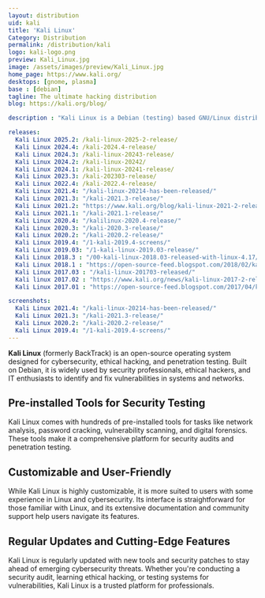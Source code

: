 ```yaml
---
layout: distribution
uid: kali
title: 'Kali Linux'
Category: Distribution
permalink: /distribution/kali
logo: kali-logo.png
preview: Kali_Linux.jpg
image: /assets/images/preview/Kali_Linux.jpg
home_page: https://www.kali.org/
desktops: [gnome, plasma]
base : [debian]
tagline: The ultimate hacking distribution
blog: https://kali.org/blog/

description : "Kali Linux is a Debian (testing) based GNU/Linux distribution designed for digital forensic and peneteration testing. Stories and updates on Kali Linux"

releases:
  Kali Linux 2025.2: /kali-linux-2025-2-release/
  Kali Linux 2024.4: /kali-2024.4-release/
  Kali Linux 2024.3: /kali-linux-20243-release/
  Kali Linux 2024.2: /kali-linux-20242/
  Kali Linux 2024.1: /kali-linux-20241-release/
  Kali Linux 2023.3: /kali-202303-release/
  Kali Linux 2022.4: /kali-2022.4-release/
  Kali Linux 2021.4: "/kali-linux-20214-has-been-released/"
  Kali Linux 2021.3: "/kali-2021.3-release/"
  Kali Linux 2021.2: "https://www.kali.org/blog/kali-linux-2021-2-release/"
  Kali Linux 2021.1: "/kali-2021.1-release/"
  Kali Linux 2020.4: "/kalilinux-2020.4-release/"
  Kali Linux 2020.3: "/kali-2020.3-release/"
  Kali Linux 2020.2: "/kali-2020.2-release/"
  Kali Linux 2019.4: "/1-kali-2019.4-screens/"
  Kali Linux 2019.03: "/1-kali-linux-2019.03-release/"
  Kali Linux 2018.3 : "/00-kali-linux-2018.03-released-with-linux-4.17/"
  Kali Linux 2018.1 : "https://open-source-feed.blogspot.com/2018/02/kali-linux-20181-released-with-amd.html"
  Kali Linux 2017.03 : "/kali-linux-201703-released/"
  Kali linux 2017.02 : "https://www.kali.org/news/kali-linux-2017-2-release/"
  Kali Linux 2017.01 : "https://open-source-feed.blogspot.com/2017/04/kali-linux-20171-released-with-cool.html"

screenshots:
  Kali Linux 2021.4: "/kali-linux-20214-has-been-released/"
  Kali Linux 2021.3: "/kali-2021.3-release/"
  Kali Linux 2020.2: "/kali-2020.2-release/"
  Kali Linux 2019.4: "/1-kali-2019.4-screens/"
---
```


**Kali Linux** (formerly BackTrack) is an open-source operating system designed for cybersecurity, ethical hacking, and penetration testing. Built on Debian, it is widely used by security professionals, ethical hackers, and IT enthusiasts to identify and fix vulnerabilities in systems and networks.

## Pre-installed Tools for Security Testing

Kali Linux comes with hundreds of pre-installed tools for tasks like network analysis, password cracking, vulnerability scanning, and digital forensics. These tools make it a comprehensive platform for security audits and penetration testing.

## Customizable and User-Friendly

While Kali Linux is highly customizable, it is more suited to users with some experience in Linux and cybersecurity. Its interface is straightforward for those familiar with Linux, and its extensive documentation and community support help users navigate its features.

## Regular Updates and Cutting-Edge Features

Kali Linux is regularly updated with new tools and security patches to stay ahead of emerging cybersecurity threats. Whether you're conducting a security audit, learning ethical hacking, or testing systems for vulnerabilities, Kali Linux is a trusted platform for professionals.